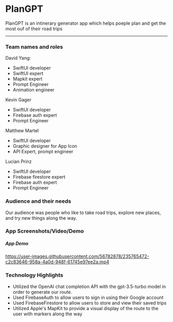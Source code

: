 # PlanGPT

PlanGPT is an intinerary generator app which helps poeple plan and get the most ouf of their road trips

---

### Team names and roles

David Yang:<br />
- SwiftUI developer
- SwiftUI expert
- Mapkit expert
- Prompt Engineer
- Animation engineer

Kevin Gager<br />
- SwiftUI developer
- Firebase auth expert
- Prompt Engineer

Matthew Martel<br />
- SwiftUI developer
- Graphic designer for App Icon
- API Expert, prompt engineer

Lucian Prinz<br />
- SwiftUI developer
- Firebase firestore expert
- Firebase auth expert
- Prompt Engineer

### Audience and their needs

Our audience was people who like to take road trips, explore new places, and try new things along the way.

### App Screenshots/Video/Demo

##### App Demo

https://user-images.githubusercontent.com/56782878/235765472-c2c83646-958a-4a0d-948f-61745e97ee2a.mp4



### Technology Highlights

- Utilized the OpenAI chat completion API with the gpt-3.5-turbo model in order to generate our route.
- Used FirebaseAuth to allow users to sign in using their Google account
- Used FirebaseFirestore to allow users to store and view their saved trips
- Utilized Apple's MapKit to provide a visual display of the route to the user with markers along the way


